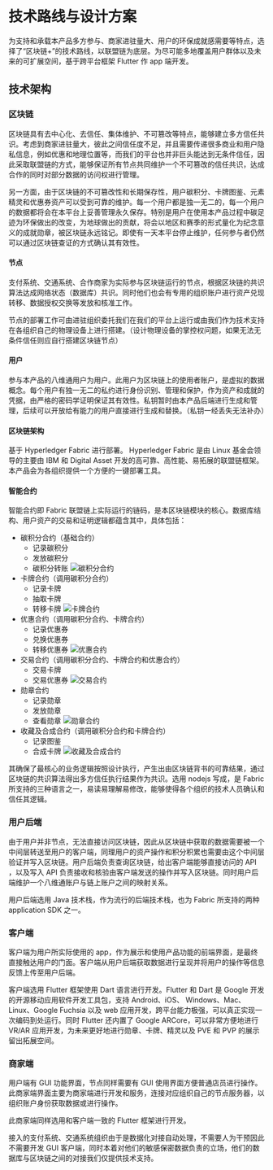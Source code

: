 # 技术路线与设计方案

为支持和承载本产品多方参与、商家进驻量大、用户的环保成就感需要等特点，选择了“区块链+”的技术路线，以联盟链为底层。为尽可能多地覆盖用户群体以及未来的可扩展空间，基于跨平台框架 Flutter 作 app 端开发。

## 技术架构

### 区块链

区块链具有去中心化、去信任、集体维护、不可篡改等特点，能够建立多方信任共识。考虑到商家进驻量大，彼此之间信任度不足，并且需要传递很多商业和用户隐私信息，例如优惠和地理位置等，而我们的平台也并非巨头能达到无条件信任，因此采取联盟链的方式，能够保证所有节点共同维护一个不可篡改的信任共识，达成合作的同时对部分数据的访问权进行管理。

另一方面，由于区块链的不可篡改性和长期保存性，用户碳积分、卡牌图鉴、元素精灵和优惠券资产可以受到可靠的维护。每一个用户都是独一无二的，每一个用户的数据都将会在本平台上妥善管理永久保存。特别是用户在使用本产品过程中碳足迹为环保做出的改变，为地球做出的贡献，将会以地区和赛季的形式量化为纪念意义的成就勋章，被区块链永远铭记。即使有一天本平台停止维护，任何参与者仍然可以通过区块链查证的方式确认其有效性。

#### 节点

支付系统、交通系统、合作商家为实际参与区块链运行的节点，根据区块链的共识算法达成网络状态（数据库）共识。同时他们也会有专用的组织账户进行资产兑现转移、数据授权交换等发放和核准工作。

节点的部署工作可由进驻组织委托我们在我们的平台上运行或由我们作为技术支持在各组织自己的物理设备上进行搭建。（设计物理设备的掌控权问题，如果无法无条件信任则应自行搭建区块链节点）

#### 用户

参与本产品的八维通用户为用户。此用户为区块链上的使用者账户，是虚拟的数据概念。每个用户有独一无二的私约进行身份识别、管理和保护，作为资产和成就的凭据，由严格的密码学证明保证其有效性。私钥暂时由本产品后端进行生成和管理，后续可以开放给有能力的用户直接进行生成和替换。（私钥一经丢失无法补办）

#### 区块链架构

基于 Hyperledger Fabric 进行部署。 Hyperledger Fabric 是由 Linux 基金会领导的主要由 IBM 和 Digital Asset 开发的高可靠、高性能、易拓展的联盟链框架。本产品会为各组织提供一个方便的一键部署工具。

#### 智能合约

智能合约即 Fabric 联盟链上实际运行的链码，是本区块链模块的核心。数据库结构、用户资产的交易和证明逻辑都蕴含其中，具体包括：

- 碳积分合约（基础合约）
    - 记录碳积分
    - 发放碳积分
    - 碳积分转账
![碳积分合约](images/2020/05/碳积分合约.svg)
- 卡牌合约（调用碳积分合约）
    - 记录卡牌
    - 抽取卡牌
    - 转移卡牌
![卡牌合约](images/2020/05/卡牌合约.svg)
- 优惠合约（调用碳积分合约、卡牌合约）
    - 记录优惠券
    - 兑换优惠券
    - 转移优惠券
![优惠合约](images/2020/05/优惠合约.svg)
- 交易合约（调用碳积分合约、卡牌合约和优惠合约）
    - 交易卡牌
    - 交易优惠券
![交易合约](images/2020/05/交易合约.svg)
- 勋章合约
    - 记录勋章
    - 发放勋章
    - 查看勋章
![勋章合约](images/2020/05/勋章合约.svg)
- 收藏及合成合约（调用碳积分合约和卡牌合约）
    - 记录图鉴
    - 合成卡牌
![收藏及合成合约](images/2020/05/收藏及合成合约.svg)

其确保了最核心的业务逻辑按照设计执行，产生出由区块链背书的可靠结果，通过区块链的共识算法得出多方信任执行结果作为共识。选用 nodejs 写成，是 Fabric 所支持的三种语言之一，易读易理解易修改，能够使得各个组织的技术人员确认和信任其逻辑。

### 用户后端

由于用户并非节点，无法直接访问区块链，因此从区块链中获取的数据需要被一个中间层转送至用户的客户端，同理用户的资产操作和积分积累也需要由这个中间层验证并写入区块链。用户后端负责查询区块链，给出客户端能够直接访问的 API ，以及写入 API 负责接收和核验由客户端发送的操作并写入区块链。同时用户后端维护一个八维通账户与链上账户之间的映射关系。

用户后端选用 Java 技术栈，作为流行的后端技术栈，也为 Fabric 所支持的两种 application SDK 之一。

### 客户端

客户端为用户所实际使用的 app，作为展示和使用产品功能的前端界面，是最终直接触达用户的门面。客户端从用户后端获取数据进行呈现并将用户的操作等信息反馈上传至用户后端。

客户端选用 Flutter 框架使用 Dart 语言进行开发。Flutter 和 Dart 是 Google 开发的开源移动应用软件开发工具包，支持 Android、iOS、 Windows、Mac、Linux、Google Fuchsia 以及 web 应用开发，跨平台能力极强，可以真正实现一次编码到处运行。同时 Flutter 还内置了 Google ARCore，可以非常方便地进行 VR/AR 应用开发，为未来更好地进行勋章、卡牌、精灵以及 PVE 和 PVP 的展示留出拓展空间。

### 商家端

用户端有 GUI 功能界面，节点同样需要有 GUI 使用界面方便普通店员进行操作。此商家端界面主要为商家端进行开发和服务，连接对应组织自己的节点服务器，以组织账户身份获取数据或进行操作。

此商家端同样选用和客户端一致的 Flutter 框架进行开发。

接入的支付系统、交通系统组织由于是数据化对接自动处理，不需要人为干预因此不需要开发 GUI 客户端，同时本着对他们的敏感保密数据负责的立场，他们的数据库与区块链之间的对接我们仅提供技术支持。

